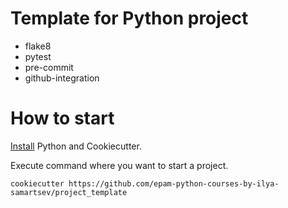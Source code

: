 # Template for Python project

- flake8
- pytest
- pre-commit
- github-integration

# How to start

[Install](https://cookiecutter.readthedocs.io/en/1.7.2/installation.html) Python and Cookiecutter.

Execute command where you want to start a project.
```
cookiecutter https://github.com/epam-python-courses-by-ilya-samartsev/project_template
```
